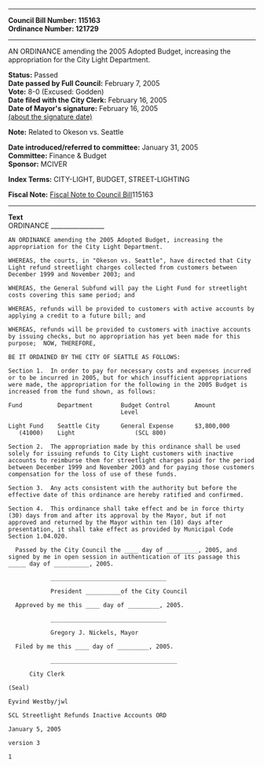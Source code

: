 * * * * *  
  
**Council Bill Number: [](#h0)[](#h2)115163**   
**Ordinance Number: 121729**  
  
* * * * *  
  
AN ORDINANCE amending the 2005 Adopted Budget, increasing the appropriation for the City Light Department.  
  
**Status:** Passed   
**Date passed by Full Council:** February 7, 2005   
**Vote:** 8-0 (Excused: Godden)   
**Date filed with the City Clerk:** February 16, 2005   
**Date of Mayor's signature:** February 16, 2005   
[(about the signature date)](/~public/approvaldate.htm)   
  
**Note:** Related to Okeson vs. Seattle  
  
  
**Date introduced/referred to committee:** January 31, 2005   
**Committee:** Finance & Budget   
**Sponsor:** MCIVER   
  
**Index Terms:** CITY-LIGHT, BUDGET, STREET-LIGHTING  
  
**Fiscal Note:** [Fiscal Note to Council Bill](http://clerk.seattle.gov/~public/fnote/115163.htm)[](#h1)[](#h3)115163  
  
* * * * *  
  
**Text**  
    ORDINANCE _________________  
  
    AN ORDINANCE amending the 2005 Adopted Budget, increasing the  
    appropriation for the City Light Department.  
  
    WHEREAS, the courts, in "Okeson vs. Seattle", have directed that City  
    Light refund streetlight charges collected from customers between  
    December 1999 and November 2003; and  
  
    WHEREAS, the General Subfund will pay the Light Fund for streetlight  
    costs covering this same period; and  
  
    WHEREAS, refunds will be provided to customers with active accounts by  
    applying a credit to a future bill; and  
  
    WHEREAS, refunds will be provided to customers with inactive accounts  
    by issuing checks, but no appropriation has yet been made for this  
    purpose;  NOW, THEREFORE,  
  
    BE IT ORDAINED BY THE CITY OF SEATTLE AS FOLLOWS:  
  
    Section 1.  In order to pay for necessary costs and expenses incurred  
    or to be incurred in 2005, but for which insufficient appropriations  
    were made, the appropriation for the following in the 2005 Budget is  
    increased from the fund shown, as follows:  
  
    Fund          Department        Budget Control       Amount  
                                    Level  
  
    Light Fund    Seattle City      General Expense      $3,800,000  
       (41000)    Light                 (SCL 800)  
  
    Section 2.  The appropriation made by this ordinance shall be used  
    solely for issuing refunds to City Light customers with inactive  
    accounts to reimburse them for streetlight charges paid for the period  
    between December 1999 and November 2003 and for paying those customers  
    compensation for the loss of use of these funds.  
  
    Section 3.  Any acts consistent with the authority but before the  
    effective date of this ordinance are hereby ratified and confirmed.  
  
    Section 4.  This ordinance shall take effect and be in force thirty  
    (30) days from and after its approval by the Mayor, but if not  
    approved and returned by the Mayor within ten (10) days after  
    presentation, it shall take effect as provided by Municipal Code  
    Section 1.04.020.  
  
      Passed by the City Council the ____ day of _________, 2005, and  
    signed by me in open session in authentication of its passage this  
    _____ day of __________, 2005.  
  
                _________________________________  
  
                President __________of the City Council  
  
      Approved by me this ____ day of _________, 2005.  
  
                _________________________________  
  
                Gregory J. Nickels, Mayor  
  
      Filed by me this ____ day of _________, 2005.  
  
                ____________________________________  
  
          City Clerk  
  
    (Seal)  
  
    Eyvind Westby/jwl  
  
    SCL Streetlight Refunds Inactive Accounts ORD  
  
    January 5, 2005  
  
    version 3  
  
    1  
